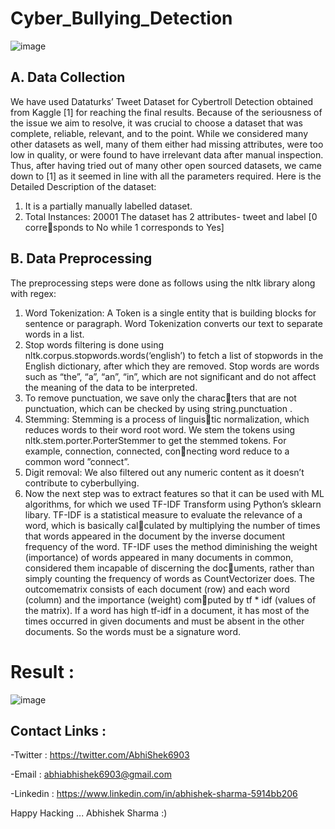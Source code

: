 # Cyber_Bullying_Detection

![image](https://user-images.githubusercontent.com/99632495/236155204-977dc251-78df-42aa-b24a-708d7b710095.png)
## A.  Data Collection
We have used Dataturks’ Tweet Dataset for Cybertroll
Detection obtained from Kaggle [1] for reaching the
final results. Because of the seriousness of the issue
we aim to resolve, it was crucial to choose a dataset
that was complete, reliable, relevant, and to the point.
While we considered many other datasets as well, many
of them either had missing attributes, were too low
in quality, or were found to have irrelevant data after
manual inspection. Thus, after having tried out of many
other open sourced datasets, we came down to [1] as it
seemed in line with all the parameters required.
Here is the Detailed Description of the dataset:
1) It is a partially manually labelled dataset.
2) Total Instances: 20001
The dataset has 2 attributes- tweet and label [0 corresponds to No while 1 corresponds to Yes]

## B. Data Preprocessing
The preprocessing steps were done as follows using
the nltk library along with regex:
1) Word Tokenization: A Token is a single entity that
is building blocks for sentence or paragraph. Word
Tokenization converts our text to separate words in
a list.
2) Stop words filtering is done using
nltk.corpus.stopwords.words(‘english’) to fetch a
list of stopwords in the English dictionary, after
which they are removed. Stop words are words
such as “the”, “a”, “an”, “in”, which are not
significant and do not affect the meaning of the
data to be interpreted.
3) To remove punctuation, we save only the characters that are not punctuation, which can be checked
by using string.punctuation .
4) Stemming: Stemming is a process of linguistic normalization, which reduces words to their
word root word. We stem the tokens using
nltk.stem.porter.PorterStemmer to get the stemmed
tokens. For example, connection, connected, connecting word reduce to a common word ”connect”.
5) Digit removal: We also filtered out any numeric
content as it doesn’t contribute to cyberbullying.
6) Now the next step was to extract features so that
it can be used with ML algorithms, for which
we used TF-IDF Transform using Python’s sklearn
libary. TF-IDF is a statistical measure to evaluate
the relevance of a word, which is basically calculated by multiplying the number of times that
words appeared in the document by the inverse
document frequency of the word. TF-IDF uses the
method diminishing the weight (importance) of
words appeared in many documents in common,
considered them incapable of discerning the documents, rather than simply counting the frequency
of words as CountVectorizer does. The outcomematrix consists of each document (row) and each
word (column) and the importance (weight) computed by tf * idf (values of the matrix). If a word
has high tf-idf in a document, it has most of the
times occurred in given documents and must be
absent in the other documents. So the words must
be a signature word.
# Result :
![image](https://user-images.githubusercontent.com/99632495/236155593-b2749feb-a694-4f19-950f-c79d23f51bfa.png)

## Contact Links : 
-Twitter : https://twitter.com/AbhiShek6903

-Email : abhiabhishek6903@gmail.com

-Linkedin : https://www.linkedin.com/in/abhishek-sharma-5914bb206

Happy Hacking ... Abhishek Sharma :)

